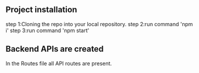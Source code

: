 ## Project installation
step 1:Cloning the repo into your local repository.
step 2:run command 'npm i'
step 3:run command 'npm start'

## Backend APIs are created
In the Routes file all API routes are present.